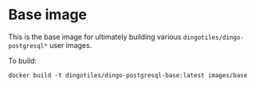 # Base image

This is the base image for ultimately building various `dingotiles/dingo-postgresql*` user images.

To build:

```
docker build -t dingotiles/dingo-postgresql-base:latest images/base
```
